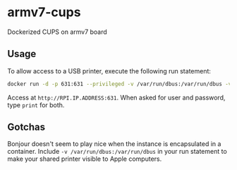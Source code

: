 # armv7-cups
Dockerized CUPS on armv7 board

## Usage
To allow access to a USB printer, execute the following run statement:
```bash
docker run -d -p 631:631 --privileged -v /var/run/dbus:/var/run/dbus -v /dev/bus/usb:/dev/bus/usb --name cups lucaam/armv7-cups
```
Access at `http://RPI.IP.ADDRESS:631`.  When asked for user and password, type `print` for both.

## Gotchas
Bonjour doesn't seem to play nice when the instance is encapsulated in a container.  Include `-v /var/run/dbus:/var/run/dbus` in your run statement to make your shared printer visible to Apple computers.
